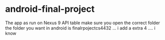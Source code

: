 # android-final-project

The app as run on Nexus 9 API table 
make sure you open the correct folder the folder you want in android is finalrpojectcs4432 ... i add a extra 4 .... i know
